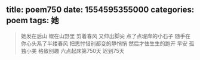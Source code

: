 title: poem750
date: 1554595355000
categories: poem
tags: 她
---
> 她发在后山
幌在山野里
剪着春风
又伸出脚尖
点了点堤岸的小石子
随手在你心头系了半缕春风
把思忖惜别都变的静悄悄
然后才怯生生的跑开
早安
孤独小美
格致别趣
六点起床第750天 迟到75天